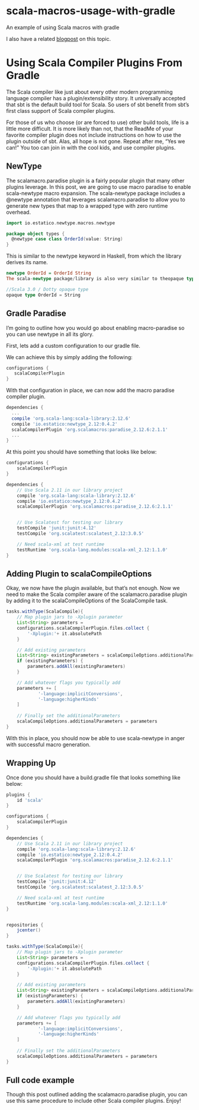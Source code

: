 # scala-macros-usage-with-gradle
An example of using Scala macros with gradle

I also have a related [blogpost](https://medium.com/@damreev_2001/using-scala-plugins-from-gradle-180ece77b6bd) on this topic.

# Using Scala Compiler Plugins From Gradle
The Scala compiler like just about every other modern programming language compiler has a plugin/extensibility story. It universally accepted that sbt is the default build tool for Scala. So users of sbt benefit from sbt’s first class support of Scala compiler plugins.

For those of us who choose (or are forced to use) other build tools, life is a little more difficult. It is more likely than not, that the ReadMe of your favorite compiler plugin does not include instructions on how to use the plugin outside of sbt. Alas, all hope is not gone. Repeat after me, “Yes we can!” You too can join in with the cool kids, and use compiler plugins.

## NewType
The scalamacro.paradise plugin is a fairly popular plugin that many other plugins leverage. In this post, we are going to use macro paradise to enable scala-newtype macro expansion. The scala-newtype package includes a @newtype annotation that leverages scalamacro.paradise to allow you to generate new types that map to a wrapped type with zero runtime overhead.

``` scala
import io.estatico.newtype.macros.newtype

package object types {
  @newtype case class OrderId(value: String)
}
```

This is similar to the newtype keyword in Haskell, from which the library derives its name.

``` haskell
newtype OrderId = OrderId String
The scala-newtype package/library is also very similar to theopaque type alias feature which is coming in Scala 3.0.
```

``` scala
//Scala 3.0 / Dotty opaque type
opaque type OrderId = String
```

## Gradle Paradise
I’m going to outline how you would go about enabling macro-paradise so you can use newtype in all its glory.

First, lets add a custom configuration to our gradle file.

We can achieve this by simply adding the following:

``` gradle
configurations {    
   scalaCompilerPlugin
}
```

With that configuration in place, we can now add the macro paradise compiler plugin.

``` gradle
dependencies {
  ...
  compile 'org.scala-lang:scala-library:2.12.6'    
  compile 'io.estatico:newtype_2.12:0.4.2'    
  scalaCompilerPlugin 'org.scalamacros:paradise_2.12.6:2.1.1'
  ...
}
```

At this point you should have something that looks like below:

``` gradle
configurations {
    scalaCompilerPlugin
}

dependencies {
    // Use Scala 2.11 in our library project
    compile 'org.scala-lang:scala-library:2.12.6'
    compile 'io.estatico:newtype_2.12:0.4.2'
    scalaCompilerPlugin 'org.scalamacros:paradise_2.12.6:2.1.1'


    // Use Scalatest for testing our library
    testCompile 'junit:junit:4.12'
    testCompile 'org.scalatest:scalatest_2.12:3.0.5'

    // Need scala-xml at test runtime
    testRuntime 'org.scala-lang.modules:scala-xml_2.12:1.1.0'
}
```

## Adding Plugin to scalaCompileOptions

Okay, we now have the plugin available, but that’s not enough. Now we need to make the Scala compiler aware of the scalamacro.paradise plugin by adding it to the scalaCompileOptions of the ScalaCompile task.

``` gradle
tasks.withType(ScalaCompile){
    // Map plugin jars to -Xplugin parameter
    List<String> parameters =
    configurations.scalaCompilerPlugin.files.collect {
        '-Xplugin:'+ it.absolutePath
    }

    // Add existing parameters
    List<String> existingParameters = scalaCompileOptions.additionalParameters
    if (existingParameters) {
        parameters.addAll(existingParameters)
    }

    // Add whatever flags you typically add
    parameters += [
            '-language:implicitConversions',
            '-language:higherKinds'
    ]
    
    // Finally set the additionalParameters
    scalaCompileOptions.additionalParameters = parameters
}
```

With this in place, you should now be able to use scala-newtype in anger with successful macro generation.

## Wrapping Up
Once done you should have a build.gradle file that looks something like below:

``` gradle
plugins {
    id 'scala'
}

configurations {
    scalaCompilerPlugin
}

dependencies {
    // Use Scala 2.11 in our library project
    compile 'org.scala-lang:scala-library:2.12.6'
    compile 'io.estatico:newtype_2.12:0.4.2'
    scalaCompilerPlugin 'org.scalamacros:paradise_2.12.6:2.1.1'


    // Use Scalatest for testing our library
    testCompile 'junit:junit:4.12'
    testCompile 'org.scalatest:scalatest_2.12:3.0.5'

    // Need scala-xml at test runtime
    testRuntime 'org.scala-lang.modules:scala-xml_2.12:1.1.0'
}


repositories {
    jcenter()
}

tasks.withType(ScalaCompile){
    // Map plugin jars to -Xplugin parameter
    List<String> parameters =
    configurations.scalaCompilerPlugin.files.collect {
        '-Xplugin:'+ it.absolutePath
    }

    // Add existing parameters
    List<String> existingParameters = scalaCompileOptions.additionalParameters
    if (existingParameters) {
        parameters.addAll(existingParameters)
    }

    // Add whatever flags you typically add
    parameters += [
            '-language:implicitConversions',
            '-language:higherKinds'
    ]
    
    // Finally set the additionalParameters
    scalaCompileOptions.additionalParameters = parameters
}
```

## Full code example
Though this post outlined adding the scalamacro.paradise plugin, you can use this same procedure to include other Scala compiler plugins. Enjoy!
